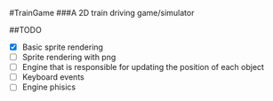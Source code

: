 #TrainGame
###A 2D train driving game/simulator

##TODO
- [x] Basic sprite rendering
- [ ] Sprite rendering with png
- [ ] Engine that is responsible for updating the position of each object
- [ ] Keyboard events
- [ ] Engine phisics